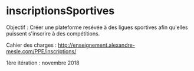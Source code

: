 # inscriptionsSportives

Objectif : Créer une plateforme resévée à des ligues sportives afin qu'elles puissent s'inscrire à des compétitions.

Cahier des charges : http://enseignement.alexandre-mesle.com/PPE/inscriptions/

1ère itération : novembre 2018
